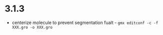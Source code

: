 # 3.1.3


* centerize molecule to prevent segmentation fualt
        - `gmx editconf -c -f XXX.gro -o XXX.gro`
